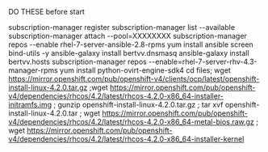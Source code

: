 DO THESE before start 


subscription-manager register
subscription-manager list --available
subscription-manager attach --pool=XXXXXXXX
subscription-manager repos --enable rhel-7-server-ansible-2.8-rpms
yum install ansible screen bind-utils -y 
ansible-galaxy install bertvv.dnsmasq
ansible-galaxy install bertvv.hosts
subscription-manager repos --enable=rhel-7-server-rhv-4.3-manager-rpms
yum install python-ovirt-engine-sdk4
cd files; wget https://mirror.openshift.com/pub/openshift-v4/clients/ocp/latest/openshift-install-linux-4.2.0.tar.gz ;wget https://mirror.openshift.com/pub/openshift-v4/dependencies/rhcos/4.2/latest/rhcos-4.2.0-x86_64-installer-initramfs.img ; gunzip openshift-install-linux-4.2.0.tar.gz ; tar xvf openshift-install-linux-4.2.0.tar  ;  wget  https://mirror.openshift.com/pub/openshift-v4/dependencies/rhcos/4.2/latest/rhcos-4.2.0-x86_64-metal-bios.raw.gz ; wget https://mirror.openshift.com/pub/openshift-v4/dependencies/rhcos/4.2/latest/rhcos-4.2.0-x86_64-installer-kernel
